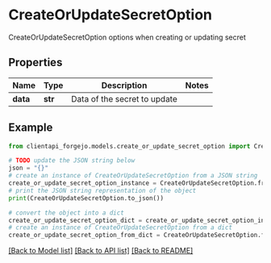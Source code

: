 # CreateOrUpdateSecretOption

CreateOrUpdateSecretOption options when creating or updating secret

## Properties

Name | Type | Description | Notes
------------ | ------------- | ------------- | -------------
**data** | **str** | Data of the secret to update | 

## Example

```python
from clientapi_forgejo.models.create_or_update_secret_option import CreateOrUpdateSecretOption

# TODO update the JSON string below
json = "{}"
# create an instance of CreateOrUpdateSecretOption from a JSON string
create_or_update_secret_option_instance = CreateOrUpdateSecretOption.from_json(json)
# print the JSON string representation of the object
print(CreateOrUpdateSecretOption.to_json())

# convert the object into a dict
create_or_update_secret_option_dict = create_or_update_secret_option_instance.to_dict()
# create an instance of CreateOrUpdateSecretOption from a dict
create_or_update_secret_option_from_dict = CreateOrUpdateSecretOption.from_dict(create_or_update_secret_option_dict)
```
[[Back to Model list]](../README.md#documentation-for-models) [[Back to API list]](../README.md#documentation-for-api-endpoints) [[Back to README]](../README.md)


